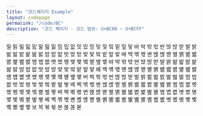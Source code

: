 ```yaml
---
title: "코드페이지 Example"
layout: codepage
permalink: "/code/BC"
description: "코드 페이지 - 코드 범위: U+BC00 ~ U+BCFF"
---
```


<span class="character">밀</span>
<span class="character">밁</span>
<span class="character">밂</span>
<span class="character">밃</span>
<span class="character">밄</span>
<span class="character">밅</span>
<span class="character">밆</span>
<span class="character">밇</span>
<span class="character">밈</span>
<span class="character">밉</span>
<span class="character">밊</span>
<span class="character">밋</span>
<span class="character">밌</span>
<span class="character">밍</span>
<span class="character">밎</span>
<span class="character">및</span>
<span class="character">밐</span>
<span class="character">밑</span>
<span class="character">밒</span>
<span class="character">밓</span>
<span class="character">바</span>
<span class="character">박</span>
<span class="character">밖</span>
<span class="character">밗</span>
<span class="character">반</span>
<span class="character">밙</span>
<span class="character">밚</span>
<span class="character">받</span>
<span class="character">발</span>
<span class="character">밝</span>
<span class="character">밞</span>
<span class="character">밟</span>
<span class="character">밠</span>
<span class="character">밡</span>
<span class="character">밢</span>
<span class="character">밣</span>
<span class="character">밤</span>
<span class="character">밥</span>
<span class="character">밦</span>
<span class="character">밧</span>
<span class="character">밨</span>
<span class="character">방</span>
<span class="character">밪</span>
<span class="character">밫</span>
<span class="character">밬</span>
<span class="character">밭</span>
<span class="character">밮</span>
<span class="character">밯</span>
<span class="character">배</span>
<span class="character">백</span>
<span class="character">밲</span>
<span class="character">밳</span>
<span class="character">밴</span>
<span class="character">밵</span>
<span class="character">밶</span>
<span class="character">밷</span>
<span class="character">밸</span>
<span class="character">밹</span>
<span class="character">밺</span>
<span class="character">밻</span>
<span class="character">밼</span>
<span class="character">밽</span>
<span class="character">밾</span>
<span class="character">밿</span>
<span class="character">뱀</span>
<span class="character">뱁</span>
<span class="character">뱂</span>
<span class="character">뱃</span>
<span class="character">뱄</span>
<span class="character">뱅</span>
<span class="character">뱆</span>
<span class="character">뱇</span>
<span class="character">뱈</span>
<span class="character">뱉</span>
<span class="character">뱊</span>
<span class="character">뱋</span>
<span class="character">뱌</span>
<span class="character">뱍</span>
<span class="character">뱎</span>
<span class="character">뱏</span>
<span class="character">뱐</span>
<span class="character">뱑</span>
<span class="character">뱒</span>
<span class="character">뱓</span>
<span class="character">뱔</span>
<span class="character">뱕</span>
<span class="character">뱖</span>
<span class="character">뱗</span>
<span class="character">뱘</span>
<span class="character">뱙</span>
<span class="character">뱚</span>
<span class="character">뱛</span>
<span class="character">뱜</span>
<span class="character">뱝</span>
<span class="character">뱞</span>
<span class="character">뱟</span>
<span class="character">뱠</span>
<span class="character">뱡</span>
<span class="character">뱢</span>
<span class="character">뱣</span>
<span class="character">뱤</span>
<span class="character">뱥</span>
<span class="character">뱦</span>
<span class="character">뱧</span>
<span class="character">뱨</span>
<span class="character">뱩</span>
<span class="character">뱪</span>
<span class="character">뱫</span>
<span class="character">뱬</span>
<span class="character">뱭</span>
<span class="character">뱮</span>
<span class="character">뱯</span>
<span class="character">뱰</span>
<span class="character">뱱</span>
<span class="character">뱲</span>
<span class="character">뱳</span>
<span class="character">뱴</span>
<span class="character">뱵</span>
<span class="character">뱶</span>
<span class="character">뱷</span>
<span class="character">뱸</span>
<span class="character">뱹</span>
<span class="character">뱺</span>
<span class="character">뱻</span>
<span class="character">뱼</span>
<span class="character">뱽</span>
<span class="character">뱾</span>
<span class="character">뱿</span>
<span class="character">벀</span>
<span class="character">벁</span>
<span class="character">벂</span>
<span class="character">벃</span>
<span class="character">버</span>
<span class="character">벅</span>
<span class="character">벆</span>
<span class="character">벇</span>
<span class="character">번</span>
<span class="character">벉</span>
<span class="character">벊</span>
<span class="character">벋</span>
<span class="character">벌</span>
<span class="character">벍</span>
<span class="character">벎</span>
<span class="character">벏</span>
<span class="character">벐</span>
<span class="character">벑</span>
<span class="character">벒</span>
<span class="character">벓</span>
<span class="character">범</span>
<span class="character">법</span>
<span class="character">벖</span>
<span class="character">벗</span>
<span class="character">벘</span>
<span class="character">벙</span>
<span class="character">벚</span>
<span class="character">벛</span>
<span class="character">벜</span>
<span class="character">벝</span>
<span class="character">벞</span>
<span class="character">벟</span>
<span class="character">베</span>
<span class="character">벡</span>
<span class="character">벢</span>
<span class="character">벣</span>
<span class="character">벤</span>
<span class="character">벥</span>
<span class="character">벦</span>
<span class="character">벧</span>
<span class="character">벨</span>
<span class="character">벩</span>
<span class="character">벪</span>
<span class="character">벫</span>
<span class="character">벬</span>
<span class="character">벭</span>
<span class="character">벮</span>
<span class="character">벯</span>
<span class="character">벰</span>
<span class="character">벱</span>
<span class="character">벲</span>
<span class="character">벳</span>
<span class="character">벴</span>
<span class="character">벵</span>
<span class="character">벶</span>
<span class="character">벷</span>
<span class="character">벸</span>
<span class="character">벹</span>
<span class="character">벺</span>
<span class="character">벻</span>
<span class="character">벼</span>
<span class="character">벽</span>
<span class="character">벾</span>
<span class="character">벿</span>
<span class="character">변</span>
<span class="character">볁</span>
<span class="character">볂</span>
<span class="character">볃</span>
<span class="character">별</span>
<span class="character">볅</span>
<span class="character">볆</span>
<span class="character">볇</span>
<span class="character">볈</span>
<span class="character">볉</span>
<span class="character">볊</span>
<span class="character">볋</span>
<span class="character">볌</span>
<span class="character">볍</span>
<span class="character">볎</span>
<span class="character">볏</span>
<span class="character">볐</span>
<span class="character">병</span>
<span class="character">볒</span>
<span class="character">볓</span>
<span class="character">볔</span>
<span class="character">볕</span>
<span class="character">볖</span>
<span class="character">볗</span>
<span class="character">볘</span>
<span class="character">볙</span>
<span class="character">볚</span>
<span class="character">볛</span>
<span class="character">볜</span>
<span class="character">볝</span>
<span class="character">볞</span>
<span class="character">볟</span>
<span class="character">볠</span>
<span class="character">볡</span>
<span class="character">볢</span>
<span class="character">볣</span>
<span class="character">볤</span>
<span class="character">볥</span>
<span class="character">볦</span>
<span class="character">볧</span>
<span class="character">볨</span>
<span class="character">볩</span>
<span class="character">볪</span>
<span class="character">볫</span>
<span class="character">볬</span>
<span class="character">볭</span>
<span class="character">볮</span>
<span class="character">볯</span>
<span class="character">볰</span>
<span class="character">볱</span>
<span class="character">볲</span>
<span class="character">볳</span>
<span class="character">보</span>
<span class="character">복</span>
<span class="character">볶</span>
<span class="character">볷</span>
<span class="character">본</span>
<span class="character">볹</span>
<span class="character">볺</span>
<span class="character">볻</span>
<span class="code tofu"></span>
<span class="code tofu"></span>
<span class="code tofu"></span>
<span class="code tofu"></span>